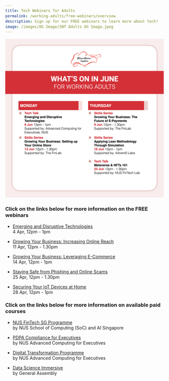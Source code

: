 ```yaml
---
title: Tech Webinars for Adults
permalink: /working-adults/free-webinars/overview
description: Sign up for our FREE webinars to learn more about tech!
image: /images/OG Image/SNT Adults OG Image.jpeg
---
```

![Free webinars in June for working adults](/images/Jun22-Whats-On-WA.jpeg)
### Click on the links below for more information on the FREE webinars

* [Emerging and Disruptive Technologies](/working-adults/free-webinars/emerging-tech-jun2022)<br>
4 Apr,  12pm - 1pm
 
* [Growing Your Business: Increasing Online Reach](/working-adults/free-webinars/finlab1-apr2022)<br>
 11 Apr, 12pm - 1.30pm  
 
* [Growing Your Business: Leveraging E-Commerce](/working-adults/free-webinars/finlab2-apr2022)<br>
 14 Apr, 12pm - 1pm
 
 * [Staying Safe from Phishing and Online Scams ](/working-adults/free-webinars/cybersafe-phishing-apr2022)<br>
 25 Apr, 12pm - 1.30pm
 
 * [Securing Your IoT Devices at Home](/working-adults/free-webinars/cybersafe-iot-apr2022)<br>
 28 Apr, 12pm - 1pm


###  Click on the links below for more information on available paid courses

* [NUS FinTech SG Programme](/working-adults/fintech/nus-ace)<br>
	by NUS School of Computing (SoC) and AI Singapore

* [PDPA Compliance for Executives](/working-adults/pdpa-compliance/nus-ace)<br>
by NUS Advanced Computing for Executives

* [Digital Transformation Programme](/working-adults/digi-transformation/nus-ace)<br>
 by NUS Advanced Computing for Executives 

* [Data Science Immersive](/working-adults/paid-courses/ga-data-sci) <br>
 by General Assembly
